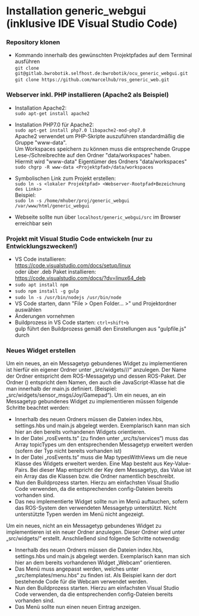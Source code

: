 # Installation generic_webgui (inklusive IDE Visual Studio Code)
### Repository klonen
- Kommando innerhalb des gewünschten Projektpfades auf dem Terminal ausführen  
`git clone git@gitlab.bwrobotik.selfhost.de:bwrobotik/ocu_generic_webgui.git`  
`git clone https://github.com/marcelhub/ros_generic_web.git`

### Webserver inkl. PHP installieren (Apache2 als Beispiel)
- Installation Apache2:  
  `sudo apt-get install apache2`

- Installation PHP7.0 für Apache2:  
  `sudo apt-get install php7.0 libapache2-mod-php7.0`  
  Apache2 verwendet um PHP-Skripte auszuführen standardmäßig die Gruppe "www-data".  
  Um Workspaces speichern zu können muss die entsprechende Gruppe Lese-/Schreibrechte auf den Ordner "data/workspaces" haben.  
  Hiermit wird "www-data" Eigentümer des Ordners "data/workspaces"  
  `sudo chgrp -R www-data <Projektpfad>/data/workspaces`
- Symbolischen Link zum Projekt erstellen:  
  `sudo ln -s <lokaler Projektpfad> <Webserver-Rootpfad+Bezeichnung des Links>`  
  Beispiel:  
  `sudo ln -s /home/mhuber/proj/generic_webgui /var/www/html/generic_webgui `

- Webseite sollte nun über `localhost/generic_webgui/src` im Browser erreichbar sein


### Projekt mit Visual Studio Code entwickeln (nur zu Entwicklungszwecken!)
- VS Code installieren:  
  https://code.visualstudio.com/docs/setup/linux  
  oder über .deb Paket installieren:  
  https://code.visualstudio.com/docs/?dv=linux64_deb
- `sudo apt install npm`
- `sudo npm install -g gulp`
- `sudo ln -s /usr/bin/nodejs /usr/bin/node`
- VS Code starten, dann "File > Open Folder... >" und Projektordner auswählen
- Änderungen vornehmen
- Buildprozess in VS Code starten: `ctrl+shift+b`  
  gulp führt den Buildprozess gemäß den Einstellungen aus "gulpfile.js" durch

### Neues Widget erstellen  
Um ein neues, an ein Messagetyp gebundenes Widget zu implementieren ist hierfür ein eigener Ordner unter „src/widgets/<ROS-Paket>/<ROS-Messagetyp>/<Neuer Ordner>“ anzulegen. Der Name der Ordner entspricht dem ROS-Messagetyp und dessen ROS-Paket. Der Ordner (<Neuer Ordner>) entspricht dem Namen, den auch die JavaScript-Klasse hat die man innerhalb der main.js definiert. (Beispiel: „src/widgets/sensor_msgs/Joy/Gamepad“). Um ein neues, an ein Messagetyp gebundenes Widget zu implementieren müssen folgende Schritte beachtet werden:  

- Innerhalb des neuen Ordners müssen die Dateien index.hbs, settings.hbs und main.js abgelegt werden. Exemplarisch kann man sich hier an den bereits vorhandenen Widgets orientieren.  
- In der Datei „rosEvents.ts“ (zu finden unter „src/ts/services“) muss das Array topicTypes um den entsprechenden Messagetyp erweitert werden (sofern der Typ nicht bereits vorhanden ist)  
- In der Datei „rosEvents.ts“ muss die Map typesWithViews um die neue Klasse des Widgets erweitert werden. Eine Map besteht aus Key-Value-Pairs. Bei dieser Map entspricht der Key dem Messagetyp, das Value ist ein Array das die Klassen bzw. die Ordner namentlich beschreibt.  
- Nun den Buildprozess starten. Hierzu am einfachsten Visual Studio Code verwenden, da die entsprechenden config-Dateien bereits vorhanden sind.  
- Das neu implementierte Widget sollte nun im Menü auftauchen, sofern das ROS-System den verwendeten Messagetyp unterstützt. Nicht unterstützte Typen werden im Menü nicht angezeigt.


Um ein neues, nicht an ein Messagetyp gebundenes Widget zu implementieren ist ein neuer Ordner anzulegen. Dieser Ordner wird unter „src/widgets/<Neuer Ordner>“ erstellt. Anschließend sind folgende Schritte notwendig:  

- Innerhalb des neuen Ordners müssen die Dateien index.hbs, settings.hbs und main.js abgelegt werden. Exemplarisch kann man sich hier an dem bereits vorhandenen Widget „Webcam“ orientieren.  
- Das Menü muss angepasst werden, welches unter „src/templates/menu.hbs“ zu finden ist. Als Beispiel kann der dort bestehende Code für die Webcam verwendet werden.  
- Nun den Buildprozess starten. Hierzu am einfachsten Visual Studio Code verwenden, da die entsprechenden config-Dateien bereits vorhanden sind.  
- Das Menü sollte nun einen neuen Eintrag anzeigen.
